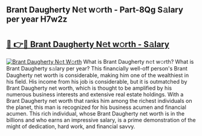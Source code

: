 ## Brant Daugherty N𝚎t w𝚘rth - Part-8Qg S𝚊lary per year H7w2z

# <h2><a href="http://gc1kwiw.nevu.top/?p=Brant+Daugherty">🔗 👉🔴 Brant Daugherty N𝚎t w𝚘rth - S𝚊lary</a></h2>

[![Brant Daugherty N𝚎t W𝚘rth](https://i.imgur.com/Oavwk0R.jpeg)](http://gc1kwiw.nevu.top/?p=Brant+Daugherty)
What is Brant Daugherty n𝚎t w𝚘rth? What is Brant Daugherty s𝚊lary per year?
This financially well-off person's Brant Daugherty net worth is considerable, making him one of the wealthiest in his field. His income from his job is considerable, but it is outmatched by Brant Daugherty net worth, which is thought to be amplified by his numerous business interests and extensive real estate holdings. With a Brant Daugherty net worth that ranks him among the richest individuals on the planet, this man is recognized for his business acumen and financial acumen. This rich individual, whose Brant Daugherty net worth is in the billions and who earns an impressive salary, is a prime demonstration of the might of dedication, hard work, and financial savvy.
